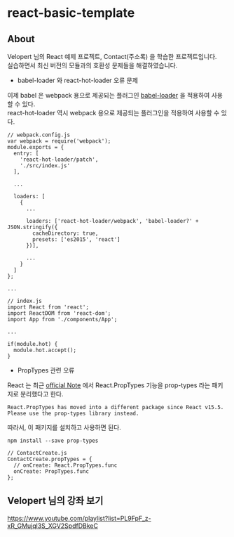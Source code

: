 # react-basic-template

## About
Velopert 님의 React 예제 프로젝트, Contact(주소록) 을 학습한 프로젝트입니다.  
실습하면서 최신 버전의 모듈과의 호환성 문제들을 해결하였습니다.
- babel-loader 와 react-hot-loader 오류 문제

이제 babel 은 webpack 용으로 제공되는 플러그인 [babel-loader](https://github.com/babel/babel-loader) 을 적용하여 사용할 수 있다.  
react-hot-loader 역시 webpack 용으로 제공되는 플러그인을 적용하여 사용할 수 있다.
```
// webpack.config.js
var webpack = require('webpack');
module.exports = {
  entry: [
    'react-hot-loader/patch',
    './src/index.js'
  ],

  ...

  loaders: [
    {
      ...

      loaders: ['react-hot-loader/webpack', 'babel-loader?' + JSON.stringify({
        cacheDirectory: true,
        presets: ['es2015', 'react']
      })],

      ...
    }
  ]
};

...

// index.js
import React from 'react';
import ReactDOM from 'react-dom';
import App from './components/App';

...

if(module.hot) {
  module.hot.accept();
}
```
- PropTypes 관련 오류

React 는 최근 [official Note](https://reactjs.org/docs/typechecking-with-proptypes.html) 에서 React.PropTypes 기능을 prop-types 라는 패키지로 분리했다고 한다.
```
React.PropTypes has moved into a different package since React v15.5.
Please use the prop-types library instead.
```
따라서, 이 패키지를 설치하고 사용하면 된다.
```
npm install --save prop-types

// ContactCreate.js
ContactCreate.propTypes = {
  // onCreate: React.PropTypes.func
  onCreate: PropTypes.func
};
```

## Velopert 님의 강좌 보기
https://www.youtube.com/playlist?list=PL9FpF_z-xR_GMujql3S_XGV2SpdfDBkeC
